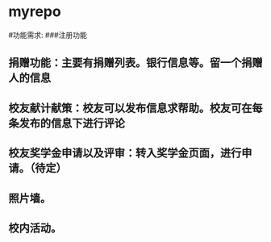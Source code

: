# myrepo
#功能需求:
###注册功能
 ## 捐赠功能：主要有捐赠列表。银行信息等。留一个捐赠人的信息
 ## 校友献计献策：校友可以发布信息求帮助。校友可在每条发布的信息下进行评论
 ## 校友奖学金申请以及评审：转入奖学金页面，进行申请。（待定）
 ## 照片墙。
 ## 校内活动。
  
